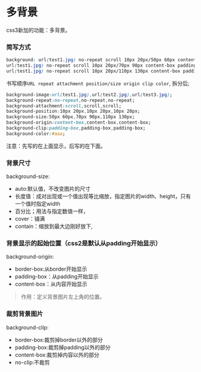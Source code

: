 # 多背景
css3新加的功能：多背景。

### 简写方式
```css
background: url(test1.jpg) no-repeat scroll 10px 20px/50px 60px content-box padding-box, 
url(test1.jpg) no-repeat scroll 10px 20px/70px 90px content-box padding-box, 
url(test1.jpg) no-repeat scroll 10px 20px/110px 130px content-box padding-box #aaa;
```
书写顺序`URL repeat attachment position/size origin clip color`, 拆分后;
```css
background-image:url(test1.jpg),url(test2.jpg),url(test3.jpg);
background-repeat:no-repeat,no-repeat,no-repeat;
background-attachment:scroll,scroll,scroll;
background-position:10px 20px,10px 20px,10px 20px;
background-size:50px 60px,70px 90px,110px 130px;
background-origin:content-box,content-box,content-box;
background-clip:padding-box,padding-box,padding-box;
background-color:#aaa;
```

注意：先写的在上面显示，后写的在下面。

### 背景尺寸
background-size:
- auto:默认值，不改变图片的尺寸
- 长度值：成对出现或一个值出现等比缩放，指定图片的width、height，只有一个值时指定width
- 百分比；用法与指定数值一样，
- cover：铺满
- contain：缩放到最大边刚好放下,

### 背景显示的起始位置（css2是默认从padding开始显示）
background-origin:
- border-box:从border开始显示
- padding-box：从padding开始显示
- content-box：从内容开始显示
> 作用：定义背景图片左上角的位置。

### 裁剪背景图片
background-clip:
- border-box:裁剪掉border以外的部分
- padding-box:裁剪掉padding以外的部分
- content-box:裁剪掉内容以外的部分
- no-clip:不裁剪
